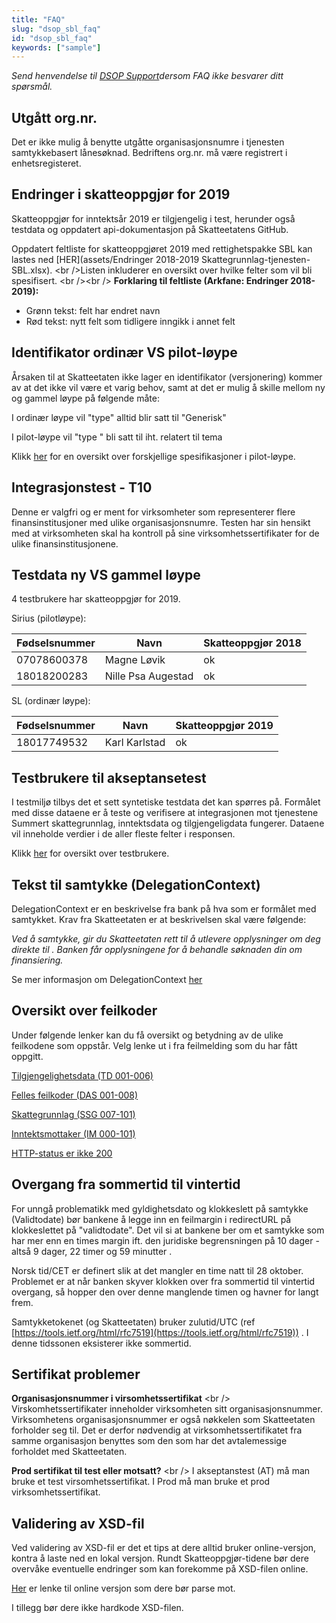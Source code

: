 ```yaml
---
title: "FAQ"
slug: "dsop_sbl_faq"
id: "dsop_sbl_faq"
keywords: ["sample"]
---
```


*Send henvendelse til [DSOP Support](https://support.dsop.no/)dersom FAQ ikke besvarer ditt spørsmål.*

## Utgått org.nr.
Det er ikke mulig å benytte utgåtte organisasjonsnumre i tjenesten samtykkebasert lånesøknad.
Bedriftens org.nr. må være registrert i enhetsregisteret.

## Endringer i skatteoppgjør for 2019
Skatteoppgjør for inntektsår 2019 er tilgjengelig i test, herunder også testdata og oppdatert api-dokumentasjon på Skatteetatens GitHub.

Oppdatert  feltliste for skatteoppgjøret 2019 med rettighetspakke SBL kan lastes ned [HER](assets/Endringer 2018-2019 Skattegrunnlag-tjenesten-SBL.xlsx).
<br \/>Listen inkluderer en oversikt over hvilke felter som vil bli spesifisert. <br \/><br \/>
**Forklaring til feltliste (Arkfane: Endringer 2018-2019):**
* Grønn tekst: felt har endret navn
* Rød tekst: nytt felt som tidligere inngikk i annet felt

## Identifikator ordinær VS pilot-løype
Årsaken til at Skatteetaten ikke lager en identifikator (versjonering) kommer av at det ikke vil være et varig behov, samt at det er mulig å skille mellom ny og gammel løype på følgende måte:

I ordinær løype vil "type" alltid blir satt til "Generisk"

I pilot-løype vil "type " bli satt til iht. relatert til tema

Klikk [her](https://skatteetaten.github.io/api-dokumentasjon/api/summertskattegrunnlag#%C3%A5rsversjoner) for en oversikt over forskjellige spesifikasjoner i pilot-løype.

## Integrasjonstest - T10
Denne er valgfri og er ment for virksomheter som representerer flere finansinstitusjoner med ulike organisasjonsnumre. Testen har sin hensikt med at virksomheten skal ha kontroll på sine virksomhetssertifikater for de ulike finansinstitusjonene.

## Testdata ny VS gammel løype
4 testbrukere har skatteoppgjør for  2019.

Sirius (pilotløype):

| Fødselsnummer | Navn | Skatteoppgjør 2018 |
| ------- | ---------- | ------------ |
| 07078600378 | Magne Løvik | ok
| 18018200283 | Nille Psa Augestad | ok

SL (ordinær løype):

| Fødselsnummer | Navn | Skatteoppgjør 2019 |
| ------- | ---------- | ------------ |
| 18017749532 |Karl Karlstad | ok

## Testbrukere til akseptansetest
I testmiljø tilbys det et sett syntetiske testdata det kan spørres på. Formålet med disse dataene er å teste og verifisere at integrasjonen mot tjenestene Summert skattegrunnlag, inntektsdata og tilgjengeligdata fungerer. Dataene vil inneholde verdier i de aller fleste felter i responsen.

Klikk [her](https://skatteetaten.github.io/api-dokumentasjon/test/testmiljo#historiske-testdata-for-inntekt-og-skatteoppgj%C3%B8r) for oversikt over testbrukere.

## Tekst til samtykke (DelegationContext)
DelegationContext er en beskrivelse fra bank på hva som er formålet med samtykket. Krav fra Skatteetaten er at beskrivelsen skal være følgende:

*Ved å samtykke, gir du Skatteetaten rett til å utlevere opplysninger om deg direkte til <banknavn>. Banken får opplysningene for å behandle søknaden din om finansiering.*</banknavn>

Se mer informasjon om DelegationContext [her](https://skatteetaten.github.io/api-dokumentasjon/om/samtykke#be-om-samtykke)

## Oversikt over feilkoder
Under følgende lenker kan du få oversikt og betydning av de ulike feilkodene som oppstår. Velg lenke ut i fra feilmelding som du har fått oppgitt.

[Tilgjengelighetsdata (TD 001-006)](https://skatteetaten.github.io/api-dokumentasjon/api/sistetilgjengeligeskatteoppgjoer?tab=Feilkoder)

[Felles feilkoder (DAS 001-008)](https://skatteetaten.github.io/api-dokumentasjon/om/feil#felles-feilkoder)

[Skattegrunnlag (SSG 007-101)](https://skatteetaten.github.io/api-dokumentasjon/api/summertskattegrunnlag?tab=Feilkoder)

[Inntektsmottaker (IM 000-101)](https://skatteetaten.github.io/api-dokumentasjon/api/inntekt?tab=Feilkoder)

[HTTP-status er ikke 200](https://skatteetaten.github.io/api-dokumentasjon/om/feil)

## Overgang fra sommertid til vintertid
For unngå problematikk med gyldighetsdato og klokkeslett på samtykke (Validtodate) bør bankene å legge inn en feilmargin i redirectURL på klokkeslettet på "validtodate". Det vil si at bankene ber om et samtykke som har mer enn en times margin ift. den juridiske begrensningen på 10 dager - altså 9 dager, 22 timer og 59 minutter .

Norsk tid/CET er definert slik at det mangler en time natt til 28 oktober. Problemet er at når banken skyver klokken over fra  sommertid til vintertid overgang, så hopper den over denne manglende timen og havner for langt frem.

Samtykketokenet (og Skatteetaten) bruker zulutid/UTC (ref [https://tools.ietf.org/html/rfc7519](https://tools.ietf.org/html/rfc7519)) . I denne tidssonen eksisterer ikke sommertid.

## Sertifikat problemer
**Organisasjonsnummer i virsomhetssertifikat** <br \/>
Virskomhetssertifikater inneholder virksomheten sitt organisasjonsnummer. Virksomhetens organisasjonsnummer er også nøkkelen som Skatteetaten forholder seg til. Det er derfor nødvendig at virksomhetssertifikatet fra samme organisasjon benyttes som den som har det avtalemessige forholdet med Skatteetaten.

**Prod sertifikat til test eller motsatt?** <br \/>
I akseptanstest (AT) må man bruke et test virsomhetssertifikat. I Prod må man bruke et prod virksomhetssertifikat.

## Validering av XSD-fil
Ved validering av XSD-fil er det et tips at dere alltid bruker online-versjon, kontra å laste ned en lokal versjon. Rundt Skatteoppgjør-tidene bør dere overvåke eventuelle endringer som kan forekomme på XSD-filen online.

[Her](https://skatteetaten.github.io/datasamarbeid-api-dokumentasjon/download/SpesifisertSummertSkattegrunnlag.xsd) er lenke til online versjon som dere bør parse mot.

I tillegg bør dere ikke hardkode XSD-filen.

